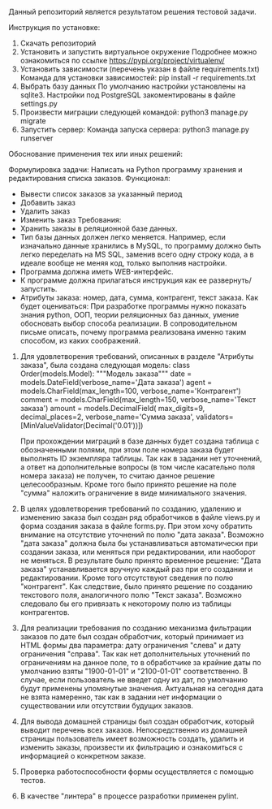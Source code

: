 Данный репозиторий является результатом решения тестовой задачи.

Инструкция по установке:
1. Скачать репозиторий
2. Установить и запустить виртуальное окружение
    Подробнее можно ознакомиться по ссылке https://pypi.org/project/virtualenv/
3. Установить зависимости (перечень указан в файле requirements.txt)
    Команда для установки зависимостей:
    pip install -r requirements.txt
4. Выбрать базу данных
    По умолчанию настройки установлены на sqlite3. Настройки под PostgreSQL закоментированы в файле settings.py
5. Произвести миграции следующей командой:
     python3 manage.py migrate
6. Запустить сервер:
    Команда запуска сервера:
    python3 manage.py runserver


Обоснование применения тех или иных решений:

Формулировка задачи:
Написать на Python программу хранения и редактирования списка заказов.
Функционал:
- Вывести список заказов за указанный период
- Добавить заказ
- Удалить заказ
- Изменить заказ
Требования:
- Хранить заказы в реляционной базе данных.
- Тип базы данных должен легко меняется. Например, если изначально данные
хранились в MySQL, то программу должно быть легко переделать на MS SQL,
заменив всего одну строку кода, а в идеале вообще не меняя код, только выполнив
настройки.
- Программа должна иметь WEB-интерфейс.
- К программе должна прилагаться инструкция как ее развернуть/запустить.
- Атрибуты заказа: номер, дата, сумма, контрагент, текст заказа.
Как будет оцениваться:
При разработке программы нужно показать знания python, ООП, теории
реляционных баз данных, умение обосновать выбор способа реализации. В
сопроводительном письме описать, почему программа реализована именно таким
способом, из каких соображений.


1. Для удовлетворения требований, описанных в разделе "Атрибуты заказа", была создана следующая модель:
class Order(models.Model):
    """Модель заказа"""
    date = models.DateField(verbose_name='Дата заказа')
    agent = models.CharField(max_length=100, verbose_name='Контрагент')
    comment = models.CharField(max_length=150, verbose_name='Текст заказа')
    amount = models.DecimalField(
        max_digits=9, decimal_places=2, verbose_name='Сумма заказа', validators=[MinValueValidator(Decimal('0.01'))])

    При прохождении миграций в базе данных будет создана таблица с обозначенными полями, при этом поле номера заказа будет выполнять ID экземпляра таблицы.
    Так как в задании нет уточнений, а ответ на дополнительные вопросы (в том числе касательно поля номера заказа) не получен, то считаю данное решение целесообразным. Кроме того было принято решение на поле "сумма" наложить ограничение в виде минимального значения.

2. В целях удовлетворения требований по созданию, удалению и изменению заказа был создан ряд обработчиков в файле views.py и форма создания заказа в файле forms.py. При этом хочу обратить внимание на отсутствие уточнений по полю "дата заказа". Возможно "дата заказа" должна была бы устанавливаться автоматически при создании заказа, или меняться при редактировании, или наоборот не меняться. В результате было принято временное решение: "Дата заказа" устанавливается вручную каждый раз при его создании и редактировании. Кроме того отсутствуют сведения по полю "контрагент". Как следствие, было принято решение по созданию текстового поля, аналогичного полю "Текст заказа". Возможно следовало бы его привязать к некоторому полю из таблицы контрагентов.

3. Для реализации требования по созданию механизма фильтрации заказов по дате был создан обработчик, который принимает из HTML формы два параметра: дату ограничения "слева" и дату ограничения "справа". Так как нет дополнительных уточнений по ограничениям на данное поле, то в обработчике за крайние даты по умолчанию взяты "1900-01-01" и "2100-01-01" соответственно. В случае, если пользователь не введет одну из дат, по умолчанию будут применены упомянутые значения. Актуальная на сегодня дата не взята намеренно, так как в задании нет информации о существовании или отсутствии будущих заказов.

4. Для вывода домашней страницы был создан обработчик, который выводит перечень всех заказов. Непосредственно из домашней страницы пользователь имеет возможность создать, удалить и изменить заказы, произвести их фильтрацию и ознакомиться с информацией о конкретном заказе.

5. Проверка работоспособности формы осуществляется с помощью тестов.

6. В качестве "линтера" в процессе разработки применен pylint.
